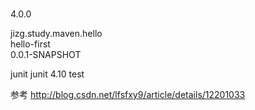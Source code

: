 <?xml version="1.0" encoding="UTF-8"?>  
<project xmlns="http://maven.apache.org/POM/4.0.0" xmlns:xsi="http://www.w3.org/2001/XMLSchema-instance"  
  xsi:schemaLocation="http://maven.apache.org/POM/4.0.0 http://maven.apache.org/xsd/maven-4.0.0.xsd">  
   <modelVersion>4.0.0</modelVersion>  
  
   <groupId>jizg.study.maven.hello</groupId>  
   <artifactId>hello-first</artifactId>  
   <version>0.0.1-SNAPSHOT</version>  
     
   <dependencies>  
          <dependency>  
               <groupId>junit</groupId>  
               <artifactId>junit</artifactId>  
               <version>4.10</version>  
               <scope>test</scope>  
          </dependency>  
   </dependencies>  
</project>  


参考 
http://blog.csdn.net/lfsfxy9/article/details/12201033
